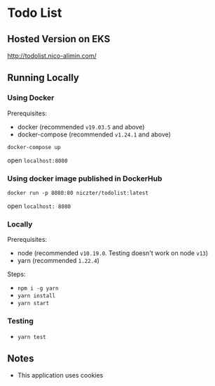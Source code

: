 # Todo List

## Hosted Version on EKS

http://todolist.nico-alimin.com/

## Running Locally

### Using Docker

Prerequisites:

- docker (recommended `v19.03.5` and above)
- docker-compose (recommended `v1.24.1` and above)

`docker-compose up`

open `localhost:8080`

### Using docker image published in DockerHub

`docker run -p 8080:80 niczter/todolist:latest`

open `localhost: 8080`

### Locally

Prerequisites:

- node (recommended `v10.19.0`. Testing doesn't work on node `v13`)
- yarn (recommended `1.22.4`)

Steps:

- `npm i -g yarn`
- `yarn install`
- `yarn start`

### Testing

- `yarn test`

## Notes

- This application uses cookies
